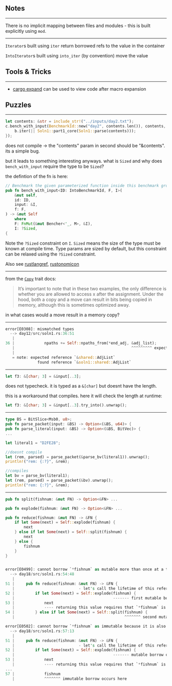 ##  Notes
---

There is no implicit mapping between files and modules - this is built explicitly using `mod`.

---

`Iterator`s built using `iter` return borrowed refs to the value in the container
 
`IntoIterator`s built using `into_iter` (by convention) move the value

## Tools & Tricks
---

- [cargo expand](https://github.com/dtolnay/cargo-expand) can be used to view code after macro expansion

## Puzzles

----
```rust
let contents: &str = include_str!("../inputs/day2.txt");
c.bench_with_input(BenchmarkId::new("day2", contents.len()), contents, |b, c| {
    b.iter(|| Soln1::part1_core(Soln1::parse(contents)));
});
```

does not compile -> the "contents" param in second should be "&contents". its a simple bug. 

but it leads to something interesting anyways. what is `Sized` and why does `bench_with_input` require the type to be `Sized`?

the defintion of the fn is here:

```rust
// Benchmark the given parameterized function inside this benchmark group.
pub fn bench_with_input<ID: IntoBenchmarkId, F, I>(
    &mut self,
    id: ID,
    input: &I,
    f: F,
) -> &mut Self
    where
    F: FnMut(&mut Bencher<'_, M>, &I),
    I: ?Sized,
{
```

Note the `?Sized` constraint on `I`. `Sized` means the size of the type must be known at compile time. Type params are sized by default, but this constraint can be relaxed using the `?Sized` constraint. 

Also see [rustlangref](https://doc.rust-lang.org/reference/special-types-and-traits.html?highlight=Sized#sized), [rustonomicon](https://doc.rust-lang.org/nomicon/exotic-sizes.html?highlight=Sized#zero-sized-types-zsts)

-----

from the [`Copy`](https://doc.rust-lang.org/std/marker/trait.Copy.html) trait docs:   

> It’s important to note that in these two examples, the only difference is whether you are allowed to access x after the assignment. Under the hood, both a copy and a move can result in bits being copied in memory, although this is sometimes optimized away.

in what cases would a move result in a memory copy?

-------

```rust
error[E0308]: mismatched types
  --> day12/src/soln1.rs:36:51
   |
36 |             npaths += Self::npaths_from(*end_adj, &adj_list);
   |                                                   ^^^^^^^^^ expected struct `shared::AdjList`, found struct `soln1::shared::AdjList`
   |
   = note: expected reference `&shared::AdjList`
              found reference `&soln1::shared::AdjList`
```

----

```rust
let f3: &[char; 3] = &input[..3];
```

does not typecheck. it is typed as a `&[char]` but doesnt have the length.

this is a workaround that compiles. here it will check the length at runtime:

```rust
let f3: &[char; 3] = &input[..3].try_into().unwrap();
```

----


```rust
type BS = BitSlice<Msb0, u8>;
pub fn parse_packet(input: &BS) -> Option<(&BS, u64)> {
pub fn parse_literal(input: &BS) -> Option<(&BS, BitVec)> {
...

let literal1 = "D2FE28";

//doesnt compile
let (rem, parsed) = parse_packet(&parse_bv(literal1)).unwrap();
println!("rem: {:?}", &rem); 

//compiles
let bv = parse_bv(literal1);
let (rem, parsed) = parse_packet(&bv).unwrap();
println!("rem: {:?}", &rem); 
```


----

```rust
pub fn split(fishnum: &mut FN) -> Option<&FN> ...

pub fn explode(fishnum: &mut FN) -> Option<&FN> ...

pub fn reduce(fishnum: &mut FN) -> &FN {
    if let Some(next) = Self::explode(fishnum) {
        next
    } else if let Some(next) = Self::split(fishnum) {
        next
    } else {
        fishnum
    }
}


error[E0499]: cannot borrow `*fishnum` as mutable more than once at a time
  --> day18/src/soln1.rs:54:48
   |
51 |     pub fn reduce(fishnum: &mut FN) -> &FN {
   |                            - let's call the lifetime of this reference `'1`
52 |         if let Some(next) = Self::explode(fishnum) {
   |                                           ------- first mutable borrow occurs here
53 |             next
   |             ---- returning this value requires that `*fishnum` is borrowed for `'1`
54 |         } else if let Some(next) = Self::split(fishnum) {
   |                                                ^^^^^^^ second mutable borrow occurs here

error[E0502]: cannot borrow `*fishnum` as immutable because it is also borrowed as mutable
  --> day18/src/soln1.rs:57:13
   |
51 |     pub fn reduce(fishnum: &mut FN) -> &FN {
   |                            - let's call the lifetime of this reference `'1`
52 |         if let Some(next) = Self::explode(fishnum) {
   |                                           ------- mutable borrow occurs here
53 |             next
   |             ---- returning this value requires that `*fishnum` is borrowed for `'1`
...
57 |             fishnum
   |             ^^^^^^^ immutable borrow occurs here
```
